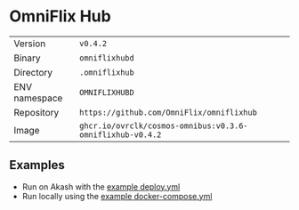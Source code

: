 # OmniFlix Hub

| | |
|---|---|
|Version|`v0.4.2`|
|Binary|`omniflixhubd`|
|Directory|`.omniflixhub`|
|ENV namespace|`OMNIFLIXHUBD`|
|Repository|`https://github.com/OmniFlix/omniflixhub`|
|Image|`ghcr.io/ovrclk/cosmos-omnibus:v0.3.6-omniflixhub-v0.4.2`|

## Examples

- Run on Akash with the [example deploy.yml](./deploy.yml)
- Run locally using the [example docker-compose.yml](./docker-compose.yml)
